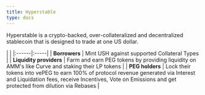 ```yaml
---
title: Hyperstable
type: docs
---
```


Hyperstable is a crypto-backed, over-collateralized and decentralized stablecoin that is designed to trade at one US dollar.

| |
|:------|:-----|
| **Borrowers** | Mint USH against supported Collateral Types |
| **Liquidity providers** |  Farm and earn PEG tokens by providing liquidity on AMM's like Curve and staking their LP tokens |
| **PEG holders** |  Lock their tokens into vePEG to earn 100% of protocol revenue generated via Interest and Liquidation fees, receive Incentives, Vote on Emissions and get protected from dilution via Rebases |

<style>
/* Minimal clean dropdown style */
.sidebar-dropdown button.btn {
    cursor: pointer !important;
    background: none !important;
    border: none !important;
    width: 100%;
    text-align: left;
    padding: 0.5rem 1rem !important;
    padding-right: 2rem !important;
    position: relative;
    transition: background-color 0.2s;
}

.sidebar-dropdown button.btn:hover {
    background-color: #f8f9fa !important;
}

/* Simple arrow */
.sidebar-dropdown button.btn::after {
    content: "›";
    position: absolute;
    right: 1rem;
    top: 50%;
    transform: translateY(-50%) rotate(0deg);
    transition: transform 0.2s;
    font-size: 1.2em;
    opacity: 0.5;
}

.sidebar-dropdown.active button.btn::after {
    transform: translateY(-50%) rotate(90deg);
}

/* Hide original chevron */
.sidebar-dropdown button.btn > :last-child {
    display: none !important;
}

/* Submenu */
.sidebar-submenu {
    background: none !important;
}

/* Active section highlight */
.sidebar-dropdown.active > button.btn {
    font-weight: 600;
}
</style>

<script>
// Dropdown functionality for Hyperstable docs
(function() {
    'use strict';

    console.log('[Hyperstable] Initializing sidebar dropdowns...');

    function setupDropdowns() {
        const dropdowns = document.querySelectorAll('.sidebar-dropdown');

        if (dropdowns.length === 0) {
            console.log('[Hyperstable] No dropdowns found, retrying...');
            setTimeout(setupDropdowns, 500);
            return;
        }

        console.log(`[Hyperstable] Found ${dropdowns.length} dropdowns`);

        dropdowns.forEach((dropdown, index) => {
            const button = dropdown.querySelector('button.btn');
            const submenu = dropdown.querySelector('.sidebar-submenu');

            if (button && submenu && !button.hasAttribute('data-dropdown-initialized')) {
                // Mark as initialized to prevent duplicate handlers
                button.setAttribute('data-dropdown-initialized', 'true');

                // Set initial state
                submenu.style.display = 'none';
                dropdown.classList.remove('active');

                // Add click handler
                button.addEventListener('click', function(e) {
                    e.preventDefault();
                    e.stopPropagation();

                    const isOpen = submenu.style.display === 'block';

                    // Close all dropdowns
                    document.querySelectorAll('.sidebar-dropdown').forEach(dd => {
                        dd.classList.remove('active');
                        const sm = dd.querySelector('.sidebar-submenu');
                        if (sm) sm.style.display = 'none';
                    });

                    // Toggle current dropdown
                    if (!isOpen) {
                        submenu.style.display = 'block';
                        dropdown.classList.add('active');
                    }
                });

                console.log(`[Hyperstable] Initialized dropdown ${index}: ${button.textContent.trim()}`);
            }
        });

        // Auto-open current section
        const currentPath = window.location.pathname;
        document.querySelectorAll('.sidebar-nested-link').forEach(link => {
            if (link.href === window.location.href || currentPath.includes(link.pathname)) {
                const parentSubmenu = link.closest('.sidebar-submenu');
                const parentDropdown = link.closest('.sidebar-dropdown');

                if (parentSubmenu && parentDropdown) {
                    parentSubmenu.style.display = 'block';
                    parentDropdown.classList.add('active');
                    console.log('[Hyperstable] Auto-opened current section');
                }
            }
        });
    }

    // Initialize when DOM is ready
    if (document.readyState === 'loading') {
        document.addEventListener('DOMContentLoaded', setupDropdowns);
    } else {
        // DOM already loaded
        setupDropdowns();
    }

    // Backup initialization after delay
    setTimeout(setupDropdowns, 1000);

    // Re-initialize if sidebar is dynamically loaded
    const observer = new MutationObserver(function(mutations) {
        if (document.querySelector('.sidebar-dropdown button:not([data-dropdown-initialized])')) {
            setupDropdowns();
        }
    });

    // Start observing
    if (document.querySelector('.sidebar-wrapper, #sidebar')) {
        observer.observe(document.querySelector('.sidebar-wrapper, #sidebar'), {
            childList: true,
            subtree: true
        });
    }
})();
</script>
